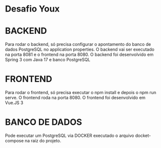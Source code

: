 # Desafio Youx

# BACKEND
Para rodar o backend, só precisa configurar o apontamento do banco de dados PostgreSQL no application properties.
O backend vai ser executado na porta 8081 e o frontend na porta 8080.
O backend foi desenvolvido em Spring 3 com Java 17 e banco PostgreSQL

# FRONTEND
Para rodar o frontend, só precisa executar o npm install e depois o npm run serve.
O frontend roda na porta 8080.
O frontend foi desenvolvido em Vue.JS 3

# BANCO DE DADOS 
Pode executar um PostgreSQL via DOCKER executado o arquivo docket-compose na raiz do projeto.
